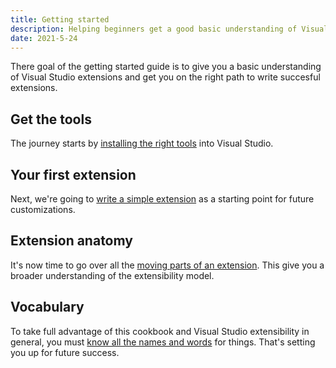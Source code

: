 ```yaml
---
title: Getting started
description: Helping beginners get a good basic understanding of Visual Studio extensibility.
date: 2021-5-24
---
```


There goal of the getting started guide is to give you a basic understanding of Visual Studio extensions and get you on the right path to write succesful extensions.

## Get the tools

The journey starts by [installing the right tools](getting-started/get-the-tools.html) into Visual Studio.

## Your first extension

Next, we're going to [write a simple extension](getting-started/your-first-extension.html) as a starting point for future customizations.

## Extension anatomy

It's now time to go over all the [moving parts of an extension](getting-started/extension-anatomy.html). This give you a broader understanding of the extensibility model.

## Vocabulary

To take full advantage of this cookbook and Visual Studio extensibility in general, you must [know all the names and words](getting-started/vocabulary.html) for things. That's setting you up for future success.
